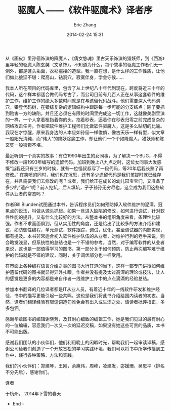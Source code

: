 ﻿---
layout: post
title: "驱魔人 ——《软件驱魔术》译者序"
date: 2014-02-24 15:31
comments: true
categories: programming
author: Eric Zhang
---

从《画皮》里孙俪饰演的降魔人，《倩女悠魂》里古天乐饰演的猎妖师，到《西游》里年轻的驱魔人陈玄奘（文章饰）。不知道为什么，每个故事的驱魔工作者们无一例外，都是蓬头垢面，衣衫褴褛的造型。我一直在想，是什么样的工作性质，让他们如此狼狈不堪：爬高山，钻洞穴，寂寞伴身，学会守候......

我本人所在项目的代码库里，包含了从上世纪八十年代到现在，跨度将近三十年的代码，这个样本都适合做代码考古了，而公司目前有几百人正在从事这套软件的维护工作，维护工作的绝大多数时间就是在与遗留代码战斗。他们需要深入代码洞穴，攀登代码树，在错综复杂的逻辑结构中跟踪每一步可能的分支结点；除了要抓到贻害一方的缺陷，并且还必须在有限的时间里完成这一切工作，这就像美剧里演的一样，一个人拿着枪指着你的头，掐着秒表，逼着你在秒表归零之前完成复杂的网络攻击任务。作者把软件维护工程师们比做软件驱魔人，这是多么贴切的比喻。我现在才惊醒，原来我身边的人本应如孙俪一样俊俏，像古天乐一样有型，似文章一般阳光清纯，而“伟大”的降妖除魔工作，却让他们一个个如降魔人，猎妖师和陈玄奘一般狼狈不堪。

最近听到一个真实的故事：有位1990年出生的女同事，为了解决一个BUG，不得不修改一段1993年编写的遗留代码。加班到晚上八九点之时，这位女同事大发感慨“当我还只有三岁的时候，就有一位怪叔叔写了一段代码，等20年后我长熟了再修改。” 在笑喷的同时，我们也在沉思，还有多少遗留代码是我们孩提时就已经存在，并且需要我们去修改的呢？或者，我们给正在成长的幼儿园宝宝们，又准备了多少的“遗产”呢？前人挖坑，后人填坑，子子孙孙无穷尽也，这会成为我们这些软件从业者的常态吗？

作者Bill Blunden试图通过本书，告诉程序员们如何预防掉入软件维护的泥潭，冠冕点的说法，叫做从源头抓起。如果一旦进入缺陷的修改，如何进行调试，针对软件性能的提升，又有什么比较好的方法。从整本书的组织角度来看，条理性比较强。作者不求面面俱到，但从实用性的角度，还是给出了比较多的方法介绍和建议，如防御性编程，单元测试，软件跟踪，调试，优化，甚至调试器的内部实现，都有提及。本书非常适合初入软件维护队伍的从业者，对维护行列的老手来说，则会略觉浅显，但系统性的总结也是一个不错的参考。当然，对于编写软件的从业者来说，这也是一部值得学习的图书，第一部分关于如何预防，防止再次编写难于维护的代码就是不错的建议，同时，关于调优部分也一样受用。

在市面上各种编程语言介绍之类的图书大行其道的当下，这样一部专门讲授如何维护遗留代码的图书就显得异外扎眼。作者并没有提及太过高深的理论或技法，让人的感觉是更多的内容都是来自作者一线维护工作中的点点滴滴的经验总结。

参加本书翻译的几位译者都是IT从业人员，有着近十年的一线软件研发和维护经验，书中的描写更能引起一些共鸣，这也是我们将此书介绍给国内读者的初衷。当然，译者们翻译经验有限谴词造句难免会有出入或生涩之处，请读者批评指正，多多包涵。

感谢华章图书的编辑谢晓芳，及其耐心细致的编辑工作，她是我们见过的最有耐心的一位编辑，容忍我们一次又一次的延迟交稿，如果没有她这些可贵的品质，本书不可能出版。

感谢我们团队的小伙伴们，他们利用晚上的闲暇时光，帮助我们一起审读译稿，感谢公司给我们创造了一个开放宽松的学习实践环境，我们可以将书中所学传播到工作中，践行各种策略、方法和实践。

我们的小伙伴们：郑建琴，王刚，余鹰伟，周峰，凌建发，宓媛珊，吴恩平（排名不分先后），感谢你们。

译者

于杭州，
2014年下雪的春天
- End - 